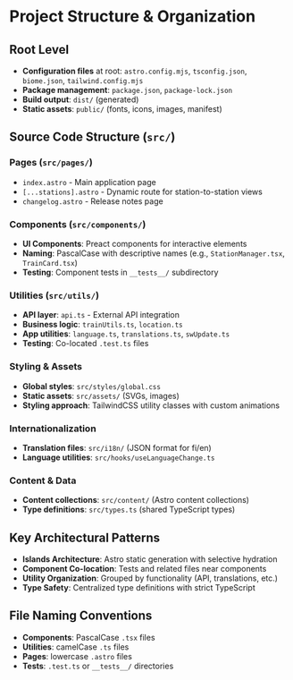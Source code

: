 # Project Structure & Organization

## Root Level
- **Configuration files** at root: `astro.config.mjs`, `tsconfig.json`, `biome.json`, `tailwind.config.mjs`
- **Package management**: `package.json`, `package-lock.json`
- **Build output**: `dist/` (generated)
- **Static assets**: `public/` (fonts, icons, images, manifest)

## Source Code Structure (`src/`)

### Pages (`src/pages/`)
- `index.astro` - Main application page
- `[...stations].astro` - Dynamic route for station-to-station views
- `changelog.astro` - Release notes page

### Components (`src/components/`)
- **UI Components**: Preact components for interactive elements
- **Naming**: PascalCase with descriptive names (e.g., `StationManager.tsx`, `TrainCard.tsx`)
- **Testing**: Component tests in `__tests__/` subdirectory

### Utilities (`src/utils/`)
- **API layer**: `api.ts` - External API integration
- **Business logic**: `trainUtils.ts`, `location.ts`
- **App utilities**: `language.ts`, `translations.ts`, `swUpdate.ts`
- **Testing**: Co-located `.test.ts` files

### Styling & Assets
- **Global styles**: `src/styles/global.css`
- **Static assets**: `src/assets/` (SVGs, images)
- **Styling approach**: TailwindCSS utility classes with custom animations

### Internationalization
- **Translation files**: `src/i18n/` (JSON format for fi/en)
- **Language utilities**: `src/hooks/useLanguageChange.ts`

### Content & Data
- **Content collections**: `src/content/` (Astro content collections)
- **Type definitions**: `src/types.ts` (shared TypeScript types)

## Key Architectural Patterns
- **Islands Architecture**: Astro static generation with selective hydration
- **Component Co-location**: Tests and related files near components
- **Utility Organization**: Grouped by functionality (API, translations, etc.)
- **Type Safety**: Centralized type definitions with strict TypeScript

## File Naming Conventions
- **Components**: PascalCase `.tsx` files
- **Utilities**: camelCase `.ts` files
- **Pages**: lowercase `.astro` files
- **Tests**: `.test.ts` or `__tests__/` directories
